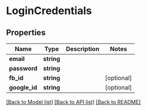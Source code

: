 # LoginCredentials

## Properties
Name | Type | Description | Notes
------------ | ------------- | ------------- | -------------
**email** | **string** |  | 
**password** | **string** |  | 
**fb_id** | **string** |  | [optional] 
**google_id** | **string** |  | [optional] 

[[Back to Model list]](../README.md#documentation-for-models) [[Back to API list]](../README.md#documentation-for-api-endpoints) [[Back to README]](../README.md)


